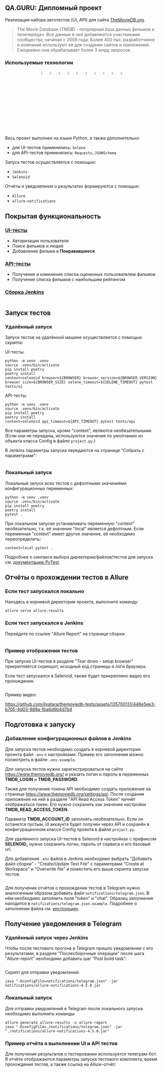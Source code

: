 ## QA.GURU: Дипломный проект

Реализация набора автотестов (UI, API) для сайта <a href="https://themoviedb.org">TheMovieDB.org</a>.

> The Movie Database (TMDB) - популярная база данных фильмов и телепередач. Все данные в ней добавляются участниками сообщества, начиная с 2008 года. Более 400 тыс. разработчиков и компаний используют ее для создания сайтов и приложений. Ежедневно она обрабатывает более 3 млрд запросов.

### Используемые технологии
<p align="center">
  <code><img width="5%" title="Pycharm" src="images/logos/pycharm.png"></code>
  <code><img width="5%" title="Python" src="images/logos/python.png"></code>
  <code><img width="5%" title="Pytest" src="images/logos/pytest.png"></code>
  <code><img width="5%" title="Selene" src="images/logos/selene.png"></code>
  <code><img width="5%" title="Selenium" src="images/logos/selenium.png"></code>
  <code><img width="5%" title="GitHub" src="images/logos/github.png"></code>
  <code><img width="5%" title="Jenkins" src="images/logos/jenkins.png"></code>
  <code><img width="5%" title="Selenoid" src="images/logos/selenoid.png"></code>
  <code><img width="5%" title="Allure Report" src="images/logos/allure_report.png"></code>
  <code><img width="5%" title="Telegram" src="images/logos/tg.png"></code>
</p>

Весь проект выполнен на языке Python, а также дополнительно:

- для UI-тестов применялись: <code>Selene</code>
- для API-тестов применялись: <code>Requests</code>, <code>JSONSchema</code>

Запуск тестов осуществляется с помощью:

- <code>Jenkins</code>
- <code>Selenoid</code>

Отчёты и уведомления о результатах формируются с помощью:

- <code>Allure</code>
- <code>allure-notifications</code>



## Покрытая функциональность

### <a href="https://github.com/ilyatara/themoviedb-tests/tree/master/tests/ui">UI-тесты</a>
- Авторизация пользователя
- Поиск фильмов и людей
- Добавление фильма в **Понравившееся**

### <a href="https://github.com/ilyatara/themoviedb-tests/tree/master/tests/api">API-тесты</a>

- Получение и изменение списка оцененных пользователем фильмов
- Получение списка фильмов с наибольшим рейтингом

### <a href="https://jenkins.autotests.cloud/job/ilyatara-diploma_ui_api/">Сборка Jenkins</a>

<img src="images/screenshots/jenkins_main_page.jpg" alt=""/>



## Запуск тестов

### Удалённый запуск

Запуск тестов на удалённой машине осуществляется с помощью скрипта:

UI-тесты:
```
python -m venv .venv
source .venv/bin/activate
pip install poetry
poetry install
context=selenoid browser=${BROWSER} browser_version=${BROWSER_VERSION} browser_size=${BROWSER_SIZE} selene_timeout=${SELENE_TIMEOUT} pytest tests/ui
```

API-тесты:
```
python -m venv .venv
source .venv/bin/activate
pip install poetry
poetry install
context=selenoid api_timeout=${API_TIMEOUT} pytest tests/api
```

Все параметры запуска, кроме "context", являются необязательными. (Если они не переданы, используются значения по умолчанию из объекта класса Config в файле <code>project.py</code>.)

В Jenkins параметры запуска передаются на странице "Собрать с параметрами":

<img src="images/screenshots/jenkins_parametrized_build.jpg" alt=""/>

### Локальный запуск

Локальный запуск всех тестов с дефолтными значениями конфигурационных переменных:
```
python -m venv .venv
source .venv/bin/activate
pip install poetry
poetry install
pytest .
```

При локальном запуске устанавливать переменную "context" необязательно, т.к. её значение "local" является дефолтным. Если переменная "context" имеет другое значение, её необходимо переопределить:
```
context=local pytest .
```

Подробнее о синтаксе выбора директории/файлов/тестов для запуска см. <a href="https://docs.pytest.org/en/7.1.x/how-to/usage.html">документацию PyTest</a>.



## Отчёты о прохождении тестов в Allure

### Если тест запускался локально

Находясь в корневой директории проекта, выполните команду:
```
allure serve allure-results
```

### Если тест запускался в Jenkins

Перейдите по ссылке "Allure Report" на странице сборки:

<img src="images/screenshots/jenkins_build_page.jpg" alt=""/>


### Пример отображения тестов

При запуске UI-тестов в разделе "Tear down - setup browser" прикрепляется скриншот, исходный код страницы и логи браузера.

Если тест запускался в Selenoid, также будет прикреплено видео его прохождения.

<img src="images/screenshots/allure_attachments.jpg" alt=""/>

Пример видео:

https://github.com/ilyatara/themoviedb-tests/assets/135700131/446e5ee3-b705-4d03-888a-fba6d6b4d7b4



## Подготовка к запуску

### Добавление конфигурационных файлов в Jenkins

Для запуска тестов необходимо создать в корневой директории проекта файл <code>.env</code> с настройками. Пример его заполнения можно посмотреть в файле <code>.env.example</code>.

Для запуска тестов нужно зарегистрироваться на сайте https://www.themoviedb.org/ и указать логин и пароль в переменных **TMDB_LOGIN** и **TMDB_PASSWORD**.

Также для получения токена API необходимо создать приложение на странице https://www.themoviedb.org/settings/api. После создания приложения на ней в разделе "API Read Access Token" начнёт отображаться токен. Его нужно сохранить как значение настройки **TMDB_READ_ACCESS_TOKEN**.

Параметр **TMDB_ACCOUNT_ID** заполнять необязательно. Если он останется пустым, id аккаунта будет получен через API и сохранён в конфигурационном классе Config проекта в файле <code>project.py</code>.

Для удалённого запуска UI-тестов в Selenoid в настройках с префиксом **SELENOID_** нужно сохранить логин, пароль от сервиса и его базовый url.

Для добавления <code>.env</code> файла в Jenkins необходимо выбрать "Добавить файл сборки" - "Create/Update Text File" с параметрами "Create at Workspace" и "Overwrite file" и поместить его выше скрипта запуска тестов:

<img src="images/screenshots/jenkins_config_env_file.jpg" alt=""/>

Для получения отчётов о прохождении тестов в Telegram нужно аналогичным образом добавить файл <code>notifications/telegram.json</code>. В нём необходимо заполнить поля "token" и "chat". Образец заполнения находится в <code>notifications/telegram.json.example</code>. Подробнее о заполнении файла см. <a href="https://github.com/qa-guru/knowledge-base/wiki/11.-%D0%A2%D0%B5%D0%BB%D0%B5%D0%B3%D1%80%D0%B0%D0%BC-%D0%B1%D0%BE%D1%82.-%D0%9E%D1%82%D0%BF%D1%80%D0%B0%D0%B2%D0%BB%D1%8F%D0%B5%D0%BC-%D1%83%D0%B2%D0%B5%D0%B4%D0%BE%D0%BC%D0%BB%D0%B5%D0%BD%D0%B8%D1%8F-%D0%BE-%D1%80%D0%B5%D0%B7%D1%83%D0%BB%D1%8C%D1%82%D0%B0%D1%82%D0%B0%D1%85-%D0%BF%D1%80%D0%BE%D1%85%D0%BE%D0%B6%D0%B4%D0%B5%D0%BD%D0%B8%D1%8F-%D1%82%D0%B5%D1%81%D1%82%D0%BE%D0%B2">инструкцию</a>.



## Получение уведомления в Telegram

### Удалённый запуск через Jenkins

Чтобы после тестового прогона в Telegram пришло уведомление с его результатами, в разделе "Послесборочные операции" после шага "Allure-report" необходимо добавить шаг "Post build task":

<img src="images/screenshots/jenkins_config_post_build_actions.jpg" alt=""/>

Скрипт для отправки уведомлений:

```
java "-DconfigFile=notifications/telegram.json" -jar notifications/allure-notifications-4.5.0.jar
```

### Локальный запуск

Для отправки уведомлений в Telegram после локального запуска необходимо выполнить команды:

```
allure generate allure-results -o allure-report
java "-DconfigFile=./notifications/telegram.json" -jar "./notifications/allure-notifications-4.5.0.jar"
```

### Пример отчёта о выполнении UI и API тестов

Для получения результатов о тестировании используется телеграм-бот. В отчёте отображаются параметры запуска тестового комплекта, время прохождения тестов, а также ссылка на Allure-отчёт:

<img src="images/screenshots/telegram_notification.jpg" alt=""/>
